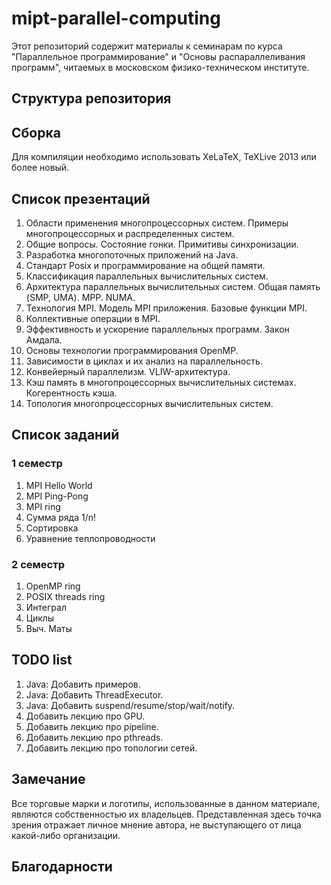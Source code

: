 mipt-parallel-computing
=======================

Этот репозиторий содержит материалы к семинарам по курса "Параллельное
программирование" и "Основы распараллеливания программ", читаемых в московском
физико-техническом институте.

## Структура репозитория

## Сборка

Для компиляции необходимо использовать XeLaTeX, TeXLive 2013 или более новый.

## Список презентаций

1. Области применения многопроцессорных систем. Примеры многопроцессорных и распределенных систем.
2. Общие вопросы. Состояние гонки. Примитивы синхронизации.
3. Разработка многопоточных приложений на Java.
4. Стандарт Posix и программирование на общей памяти.
2. Классификация параллельных вычислительных систем.
3. Архитектура параллельных вычислительных систем. Общая память (SMP, UMA). MPP. NUMA.
1. Технология MPI. Модель MPI приложения. Базовые функции MPI.
3. Коллективные операции в MPI.
4. Эффективность и ускорение параллельных программ. Закон Амдала.
3. Основы технологии программирования OpenMP.
4. Зависимости в циклах и их анализ на параллельность.
1. Конвейерный параллелизм. VLIW-архитектура.
5. Кэш память в многопроцессорных вычислительных системах. Когерентность кэша.
6. Топология многопроцессорных вычислительных систем.

## Список заданий

### 1 семестр

1. MPI Hello World
2. MPI Ping-Pong
3. MPI ring
4. Сумма ряда 1/n!
5. Сортировка
6. Уравнение теплопроводности

### 2 семестр

1. OpenMP ring
2. POSIX threads ring
3. Интеграл
4. Циклы
5. Выч. Маты

## TODO list

1. Java: Добавить примеров.
2. Java: Добавить ThreadExecutor.
2. Java: Добавить suspend/resume/stop/wait/notify.
3. Добавить лекцию про GPU.
4. Добавить лекцию про pipeline.
5. Добавить лекцию про pthreads.
6. Добавить лекцию про топологии сетей.

## Замечание

Все торговые марки и логотипы, использованные в данном материале, являются собственностью
их владельцев. Представленная здесь точка зрения отражает личное мнение автора,
не выступающего от лица какой-либо организации.

## Благодарности
